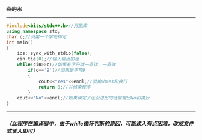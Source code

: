~~真的水~~

------------

```cpp
#include<bits/stdc++.h>//万能库
using namespace std;
char c;//只需一个字符即可
int main()
{
    ios::sync_with_stdio(false);
    cin.tie(0);//输入输出加速
    while(cin>>c)//如果有字符就一直读，一直做
    	if(c=='9')//如果是字符9
    	{
    		cout<<"Yes"<<endl;//就输出Yes和换行
    		return 0;//并结束程序
		}
	cout<<"No"<<endl;//如果读完了还没退出的话就输出No和换行
}
```


------------

##### （此程序在编译器中，由于while循环判断的原因，可能读入有点困难，改成文件式读入即可）